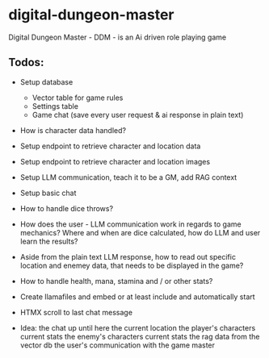 # digital-dungeon-master

Digital Dungeon Master - DDM - is an Ai driven role playing game

## Todos:

- Setup database
  - Vector table for game rules
  - Settings table
  - Game chat (save every user request & ai response in plain text)
- How is character data handled?
- Setup endpoint to retrieve character and location data
- Setup endpoint to retrieve character and location images
- Setup LLM communication, teach it to be a GM, add RAG context
- Setup basic chat
- How to handle dice throws?
- How does the user - LLM communication work in regards to game mechanics? Where and when are dice calculated, how do LLM and user learn the results?
- Aside from the plain text LLM response, how to read out specific location and enemey data, that needs to be displayed in the game?
- How to handle health, mana, stamina and / or other stats?
- Create llamafiles and embed or at least include and automatically start
- HTMX scroll to last chat message

- Idea:
  <history>the chat up until here</history>
  <location>the current location</location>
  <player>the player's characters current stats</player>
  <enemy>the enemy's characters current stats</enemy>
  <rag-data>the rag data from the vector db</rag-data>
  <user-message>the user's communication with the game master</user-message>
